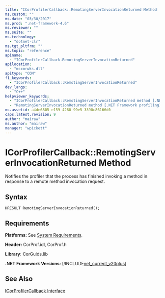 ```yaml
---
title: "ICorProfilerCallback::RemotingServerInvocationReturned Method | Microsoft Docs"
ms.custom: ""
ms.date: "03/30/2017"
ms.prod: ".net-framework-4.6"
ms.reviewer: ""
ms.suite: ""
ms.technology: 
  - "dotnet-clr"
ms.tgt_pltfrm: ""
ms.topic: "reference"
apiname: 
  - "ICorProfilerCallback.RemotingServerInvocationReturned"
apilocation: 
  - "mscorwks.dll"
apitype: "COM"
f1_keywords: 
  - "ICorProfilerCallback::RemotingServerInvocationReturned"
dev_langs: 
  - "C++"
helpviewer_keywords: 
  - "ICorProfilerCallback::RemotingServerInvocationReturned method [.NET Framework profiling]"
  - "RemotingServerInvocationReturned method [.NET Framework profiling]"
ms.assetid: a4de6805-e159-4280-99e5-3390c86166d0
caps.latest.revision: 9
author: "mairaw"
ms.author: "mairaw"
manager: "wpickett"
---
```

# ICorProfilerCallback::RemotingServerInvocationReturned Method
Notifies the profiler that the process has finished invoking a method in response to a remote method invocation request.  
  
## Syntax  
  
```  
HRESULT RemotingServerInvocationReturned();  
```  
  
## Requirements  
 **Platforms:** See [System Requirements](../../../../docs/framework/getting-started/system-requirements.md).  
  
 **Header:** CorProf.idl, CorProf.h  
  
 **Library:** CorGuids.lib  
  
 **.NET Framework Versions:** [!INCLUDE[net_current_v20plus](../../../../includes/net-current-v20plus-md.md)]  
  
## See Also  
 [ICorProfilerCallback Interface](../../../../docs/framework/unmanaged-api/profiling/icorprofilercallback-interface.md)